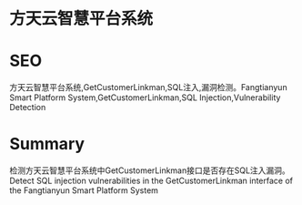 # 方天云智慧平台系统
# SEO
方天云智慧平台系统,GetCustomerLinkman,SQL注入,漏洞检测。Fangtianyun Smart Platform System,GetCustomerLinkman,SQL Injection,Vulnerability Detection
# Summary
检测方天云智慧平台系统中GetCustomerLinkman接口是否存在SQL注入漏洞。Detect SQL injection vulnerabilities in the GetCustomerLinkman interface of the Fangtianyun Smart Platform System
